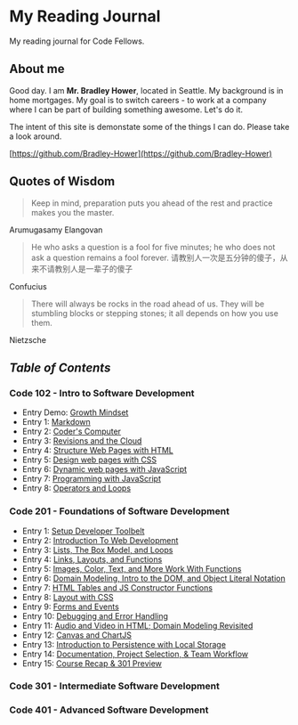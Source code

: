 # My Reading Journal
My reading journal for Code Fellows.
## About me
Good day. I am **Mr. Bradley Hower**, located in Seattle. My background is in home mortgages. My goal is to switch careers - to work at a company where I can be part of building something awesome. Let's do it.

The intent of this site is demonstate some of the things I can do. Please take a look around.

[https://github.com/Bradley-Hower](https://github.com/Bradley-Hower)

## Quotes of Wisdom

>Keep in mind, preparation puts you ahead of the rest and practice makes you the master. 

Arumugasamy Elangovan

>He who asks a question is a fool for five minutes; he who does not ask a question remains a fool forever. 请教别人一次是五分钟的傻子，从来不请教别人是一辈子的傻子

Confucius

>There will always be rocks in the road ahead of us. They will be stumbling blocks or stepping stones; it all depends on how you use them.

Nietzsche

## *Table of Contents*
### Code 102 - Intro to Software Development

- Entry Demo: [Growth Mindset](https://bradley-hower.github.io/reading-notes/growth-mindset)
- Entry 1: [Markdown](https://bradley-hower.github.io/reading-notes/markdown)
- Entry 2: [Coder's Computer](https://bradley-hower.github.io/reading-notes/coders-computer)
- Entry 3: [Revisions and the Cloud](https://bradley-hower.github.io/reading-notes/revisions-and-the-cloud)
- Entry 4: [Structure Web Pages with HTML](https://bradley-hower.github.io/reading-notes/structure-web-pages-with-html)
- Entry 5: [Design web pages with CSS](https://bradley-hower.github.io/reading-notes/design-web-pages-with-css)
- Entry 6: [Dynamic web pages with JavaScript](https://bradley-hower.github.io/reading-notes/dynamic-web-pages-with-javascript)
- Entry 7: [Programming with JavaScript](https://bradley-hower.github.io/reading-notes/programming-with-javascript)
- Entry 8: [Operators and Loops](https://bradley-hower.github.io/reading-notes/operators-and-loops)

### Code 201 - Foundations of Software Development
- Entry 1: [Setup Developer Toolbelt](https://bradley-hower.github.io/201-reading-notes/class-01)
- Entry 2: [Introduction To Web Development](https://bradley-hower.github.io/201-reading-notes/class-02)
- Entry 3: [Lists, The Box Model, and Loops](https://bradley-hower.github.io/201-reading-notes/class-03)
- Entry 4: [Links, Layouts, and Functions](https://bradley-hower.github.io/201-reading-notes/class-04)
- Entry 5: [Images, Color, Text, and More Work With Functions](https://bradley-hower.github.io/201-reading-notes/class-05)
- Entry 6: [Domain Modeling, Intro to the DOM, and Object Literal Notation](https://bradley-hower.github.io/201-reading-notes/class-06)
- Entry 7: [HTML Tables and JS Constructor Functions](https://bradley-hower.github.io/201-reading-notes/class-07)
- Entry 8: [Layout with CSS](https://bradley-hower.github.io/201-reading-notes/class-08)
- Entry 9: [Forms and Events](https://bradley-hower.github.io/201-reading-notes/class-09)
- Entry 10: [Debugging and Error Handling](https://bradley-hower.github.io/201-reading-notes/class-10)
- Entry 11: [Audio and Video in HTML; Domain Modeling Revisited](https://bradley-hower.github.io/201-reading-notes/class-11)
- Entry 12: [Canvas and ChartJS](https://bradley-hower.github.io/201-reading-notes/class-12)
- Entry 13: [Introduction to Persistence with Local Storage](https://bradley-hower.github.io/201-reading-notes/class-13)
- Entry 14: [Documentation, Project Selection, & Team Workflow](https://bradley-hower.github.io/201-reading-notes/class-14)
- Entry 15: [Course Recap & 301 Preview](https://bradley-hower.github.io/201-reading-notes/class-15)


### Code 301 - Intermediate Software Development

### Code 401 - Advanced Software Development